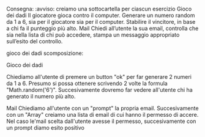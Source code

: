Consegna:
:avviso: creiamo una sottocartella per ciascun esercizio
Gioco dei dadi
Il giocatore gioca contro il computer.
Generare un numero random da 1 a 6, sia per il giocatore sia per il computer.
Stabilire il vincitore, in base a chi fa il punteggio più alto.
Mail
Chiedi all’utente la sua email,
controlla che sia nella lista di chi può accedere,
stampa un messaggio appropriato sull’esito del controllo.

gioco dei dadi scomposizione: 

Gioco dei dadi

Chiediamo all'utente di premere un button "ok" per far generare 2 numeri da 1 a 6.
Presumo si possa ottenere scrivendo 2 volte la formula "Math.random('6')".
Succesivamente dovremo far vedere all'utente chi ha generato il numero più alto.

Mail
Chiediamo all'utente con un "prompt" la propria email.
Succesivamente con un "Array" creiamo una lista di email di cui hanno il permesso di accere.
Nel caso le'mail scelta dall'utente avesse il permesso, succesivamente con un prompt diamo esito positivo 

